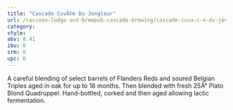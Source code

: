 ```yaml
---
title: "Cascade CuvÃ©e Du Jongleur"
url: /raccoon-lodge-and-brewpub-cascade-brewing/cascade-cuva-c-e-du-jongleur/
category: 
style: 
abv: 8.41
ibu: 0
srm: 0
upc: 0
---
```

A careful blending of select barrels of Flanders Reds and soured Belgian Triples aged in oak for up to 18 months. Then blended with fresh 25Â° Plato Blond Quadruppel. Hand-bottled, corked and then aged allowing lactic fermentation.
